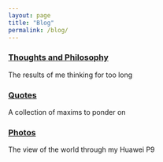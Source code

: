 ```yaml
---
layout: page
title: "Blog"
permalink: /blog/
---
```



<h3><a href="{{ "/thoughts" | relative_url }}">Thoughts and Philosophy</a></h3>
The results of me thinking for too long


<h3><a href="{{ "/quotes" | relative_url }}">Quotes</a></h3>
A collection of maxims to ponder on


<h3><a href="{{ "/galleries" | relative_url }}">Photos</a></h3>
The view of the world through my Huawei P9


